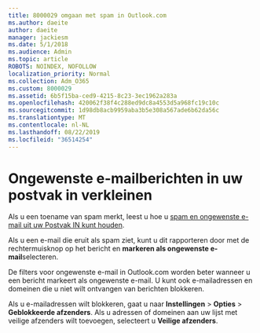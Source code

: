 ```yaml
---
title: 8000029 omgaan met spam in Outlook.com
ms.author: daeite
author: daeite
manager: jackiesm
ms.date: 5/1/2018
ms.audience: Admin
ms.topic: article
ROBOTS: NOINDEX, NOFOLLOW
localization_priority: Normal
ms.collection: Adm_O365
ms.custom: 8000029
ms.assetid: 6b5f15ba-ced9-4215-8c23-3ec1962a283a
ms.openlocfilehash: 420062f38f4c288ed9dc8a4553d5a968fc19c10c
ms.sourcegitcommit: 1d98db8acb9959aba3b5e308a567ade6b62da56c
ms.translationtype: MT
ms.contentlocale: nl-NL
ms.lasthandoff: 08/22/2019
ms.locfileid: "36514254"
---
```

# <a name="reduce-junk-email-in-your-inbox"></a>Ongewenste e-mailberichten in uw postvak in verkleinen

Als u een toename van spam merkt, leest u hoe u [spam en ongewenste e-mail uit uw Postvak IN kunt houden](https://go.microsoft.com/fwlink/p/?linkid=873140).
  
Als u een e-mail die eruit als spam ziet, kunt u dit rapporteren door met de rechtermuisknop op het bericht en **markeren als ongewenste e-mail**selecteren. 
  
De filters voor ongewenste e-mail in Outlook.com worden beter wanneer u een bericht markeert als ongewenste e-mail. U kunt ook e-mailadressen en domeinen die u niet wilt ontvangen van berichten blokkeren.
  
Als u e-mailadressen wilt blokkeren, gaat u naar **Instellingen** \> **Opties** \> **Geblokkeerde afzenders**. Als u adressen of domeinen aan uw lijst met veilige afzenders wilt toevoegen, selecteert u **Veilige afzenders**. 
  

